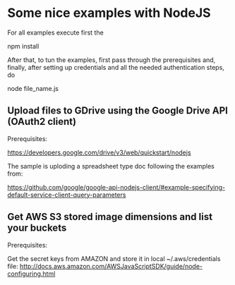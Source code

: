 # Some nice examples with NodeJS

For all examples execute first the

npm install <your-dependencies>

After that, to tun the examples, first pass through the prerequisites and, finally, after setting up credentials and
all the needed authentication steps, do

node file_name.js

## Upload files to GDrive using the Google Drive API (OAuth2 client)

Prerequisites:

https://developers.google.com/drive/v3/web/quickstart/nodejs

The sample is uploding a spreadsheet type doc following the examples from:

https://github.com/google/google-api-nodejs-client/#example-specifying-default-service-client-query-parameters


## Get AWS S3 stored image dimensions and list your buckets

Prerequisites:

Get the secret keys from AMAZON and store it in local ~/.aws/credentials file:
http://docs.aws.amazon.com/AWSJavaScriptSDK/guide/node-configuring.html


